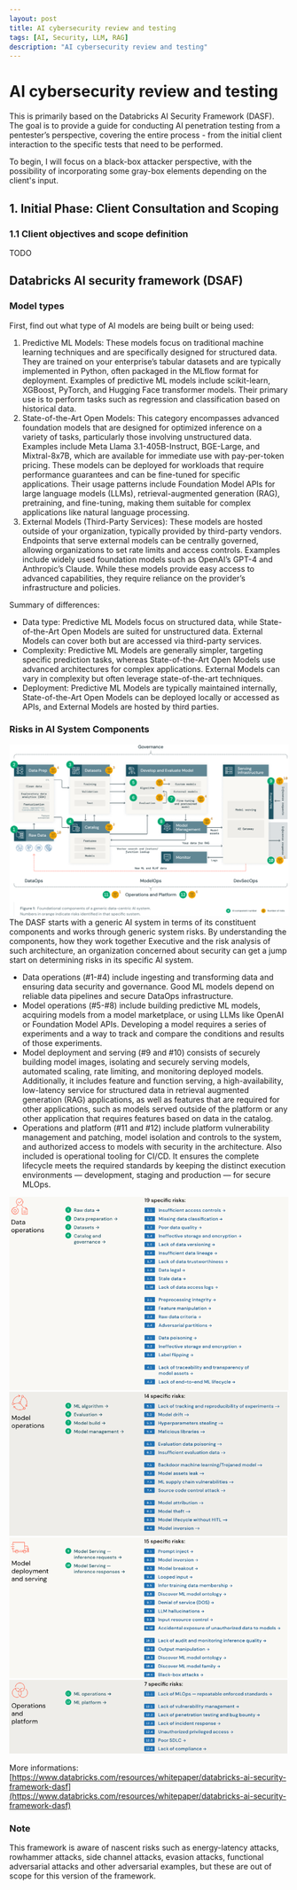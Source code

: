```yaml
---
layout: post
title: AI cybersecurity review and testing
tags: [AI, Security, LLM, RAG]
description: "AI cybersecurity review and testing"
---
```


# AI cybersecurity review and testing
This is primarily based on the Databricks AI Security Framework (DASF). The goal is to provide a guide for conducting AI penetration testing from a pentester’s perspective, covering the entire process - from the initial client interaction to the specific tests that need to be performed.

To begin, I will focus on a black-box attacker perspective, with the possibility of incorporating some gray-box elements depending on the client's input.

## 1. Initial Phase: Client Consultation and Scoping
### 1.1 Client objectives and scope definition  
TODO

## Databricks AI security framework (DSAF)
### Model types
First, find out what type of AI models are being built or being used:
1. Predictive ML Models: These models focus on traditional machine learning techniques and are specifically designed for structured data. They are trained on your enterprise’s tabular datasets and are typically implemented in Python, often packaged in the MLflow format for deployment. Examples of predictive ML models include scikit-learn, XGBoost, PyTorch, and Hugging Face transformer models. Their primary use is to perform tasks such as regression and classification based on historical data.
2. State-of-the-Art Open Models: This category encompasses advanced foundation models that are designed for optimized inference on a variety of tasks, particularly those involving unstructured data. Examples include Meta Llama 3.1-405B-Instruct, BGE-Large, and Mixtral-8x7B, which are available for immediate use with pay-per-token pricing. These models can be deployed for workloads that require performance guarantees and can be fine-tuned for specific applications. Their usage patterns include Foundation Model APIs for large language models (LLMs), retrieval-augmented generation (RAG), pretraining, and fine-tuning, making them suitable for complex applications like natural language processing.
3. External Models (Third-Party Services): These models are hosted outside of your organization, typically provided by third-party vendors. Endpoints that serve external models can be centrally governed, allowing organizations to set rate limits and access controls. Examples include widely used foundation models such as OpenAI’s GPT-4 and Anthropic’s Claude. While these models provide easy access to advanced capabilities, they require reliance on the provider’s infrastructure and policies.

Summary of differences:
* Data type: Predictive ML Models focus on structured data, while State-of-the-Art Open Models are suited for unstructured data. External Models can cover both but are accessed via third-party services.
* Complexity: Predictive ML Models are generally simpler, targeting specific prediction tasks, whereas State-of-the-Art Open Models use advanced architectures for complex applications. External Models can vary in complexity but often leverage state-of-the-art techniques.
* Deployment: Predictive ML Models are typically maintained internally, State-of-the-Art Open Models can be deployed locally or accessed as APIs, and External Models are hosted by third parties.

### Risks in AI System Components
![DASF schema](/assets/imgs/AI_security/dasf_schema.png)
<br />
The DASF starts with a generic AI system in terms of its constituent components and works through generic system risks. By understanding the components, how they work together Executive and the risk analysis of such architecture, an organization concerned about security can get a jump start on determining risks in its specific AI system.

* Data operations (#1-#4) include ingesting and transforming data and ensuring data security and governance. Good ML models depend on reliable data pipelines and secure DataOps infrastructure.
* Model operations (#5-#8) include building predictive ML models, acquiring models from a model marketplace, or using LLMs like OpenAI or Foundation Model APIs. Developing a model requires a series of experiments and a way to track and compare the conditions and results of those experiments.
* Model deployment and serving (#9 and #10) consists of securely building model images, isolating and securely serving models, automated scaling, rate limiting, and monitoring deployed models. Additionally, it includes feature and function serving, a high-availability, low-latency service for structured data in retrieval augmented generation (RAG) applications, as well as features that are required for other applications, such as models served outside of the platform or any other application that requires features based on data in the catalog.
* Operations and platform (#11 and #12) include platform vulnerability management and patching, model isolation and controls to the system, and authorized access to models with security in the architecture. Also included is operational tooling for CI/CD. It ensures the complete lifecycle meets the required standards by keeping the distinct execution environments — development, staging and production — for secure MLOps.

![Data operations](/assets/imgs/AI_security/data_operations.png)
![Model operations](/assets/imgs/AI_security/model_operations.png)
![Model deployment and serving](/assets/imgs/AI_security/model_deployment_and_serving.png)
![Operations and platform](/assets/imgs/AI_security/operations_and_platform.png)

More informations: [https://www.databricks.com/resources/whitepaper/databricks-ai-security-framework-dasf](https://www.databricks.com/resources/whitepaper/databricks-ai-security-framework-dasf)

### Note
This framework is aware of nascent risks such as energy-latency attacks, rowhammer attacks, side channel attacks, evasion attacks, functional adversarial attacks and other adversarial examples, but these are out of scope for this version of the framework. 


